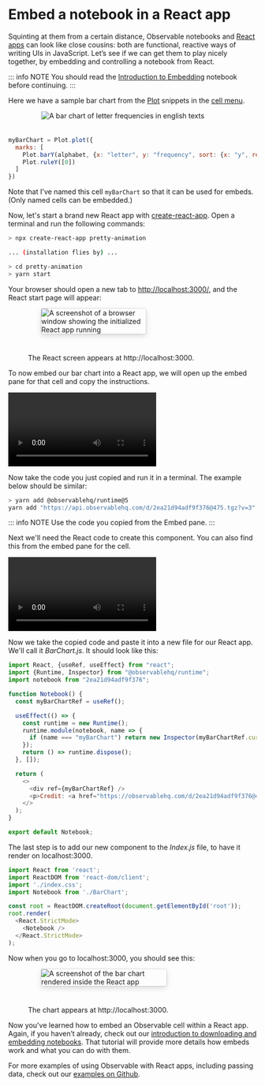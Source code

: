 
# Embed a notebook in a React app

Squinting at them from a certain distance, Observable notebooks and [React apps](https://reactjs.org/tutorial/tutorial.html) can look like close cousins: both are functional, reactive ways of writing UIs in JavaScript. Let’s see if we can get them to play nicely together, by embedding and controlling a notebook from React.

::: info NOTE
You should read the <a href="https://observablehq.com/@observablehq/embeds?collection=@observablehq/editing-publishing-collaborating"> Introduction to Embedding</a> notebook before continuing.
:::

Here we have a sample bar chart from the [Plot](https://observablehq.com/@observablehq/plot?collection=@observablehq/plot) snippets in the [cell menu](https://observablehq.com/@observablehq/adding-cells?collection=@observablehq/notebook-fundamentals#cell-558). 

<figure>
  <img
    style="margin-left:27px;margin-bottom:20px;max-width: 80%"
    src="/embedding/assets/myBarChart.svg" alt="A bar chart of letter frequencies in english texts"
  />
</figure>

```js
myBarChart = Plot.plot({
  marks: [
    Plot.barY(alphabet, {x: "letter", y: "frequency", sort: {x: "y", reverse: true}}),
    Plot.ruleY([0])
  ]
})
```

Note that I've named this cell `myBarChart` so that it can be used for embeds. (Only named cells can be embedded.)

Now, let's start a brand new React app with [create-react-app](https://github.com/facebook/create-react-app). Open a terminal and run the following commands:

```sh
> npx create-react-app pretty-animation

... (installation flies by) ...

> cd pretty-animation
> yarn start
```

Your browser should open a new tab to [http://localhost:3000/](http://localhost:3000/), and the React start page will appear:

<figure>
  <img
    style="border-radius:2px;box-shadow:0 4px 12px rgba(0,0,0,0.15), 0 0 0 1px rgba(0, 0, 0, 0.1);margin-left:27px;margin-bottom:40px;max-width: 50%"
    src="/embedding/assets/reactScreen.png" alt="A screenshot of a browser window showing the initialized React app running"
  />
  <figcaption>The React screen appears at http://localhost:3000.
  </figcaption>
</figure>

To now embed our bar chart into a React app, we will open up the embed pane for that cell and copy the instructions. 

<video
    class="screenshot w-80"
    src="/embedding/assets/embed.mov" alt="Video showing the embed dialog being opened, the dropdown switching to React app, and then clicking the Copy button."
    autoplay loop controls = "false">
</video>

Now take the code you just copied and run it in a terminal. The example below should be similar:

```bash
> yarn add @observablehq/runtime@5
yarn add "https://api.observablehq.com/d/2ea21d94adf9f376@475.tgz?v=3"
```

::: info NOTE
Use the code you copied from the Embed pane.
:::

Next we'll need the React code to create this component. You can also find this from the embed pane for the cell. 

<video
    class="screenshot w-80"
    src="/embedding/assets/embed2.mov" alt="Video showing the embed dialog being opened, the dropdown switching to React app, and then clicking the Copy button."
    autoplay loop controls = "false">
</video>

Now we take the copied code and paste it into a new file for our React app. We'll call it *BarChart.js*. It should look like this:

```js
import React, {useRef, useEffect} from "react";
import {Runtime, Inspector} from "@observablehq/runtime";
import notebook from "2ea21d94adf9f376";

function Notebook() {
  const myBarChartRef = useRef();

  useEffect(() => {
    const runtime = new Runtime();
    runtime.module(notebook, name => {
      if (name === "myBarChart") return new Inspector(myBarChartRef.current);
    });
    return () => runtime.dispose();
  }, []);

  return (
    <>
      <div ref={myBarChartRef} />
      <p>Credit: <a href="https://observablehq.com/d/2ea21d94adf9f376@484">Embed a notebook in a React app by Observable</a></p>
    </>
  );
}

export default Notebook;
```

The last step is to add our new component to the *Index.js* file, to have it render on localhost:3000.

```js
import React from 'react';
import ReactDOM from 'react-dom/client';
import './index.css';
import Notebook from './BarChart';

const root = ReactDOM.createRoot(document.getElementById('root'));
root.render(
  <React.StrictMode>
    <Notebook />
  </React.StrictMode>
);
```

Now when you go to localhost:3000, you should see this:

<figure>
  <img
    style="border-radius:2px;box-shadow:0 4px 12px rgba(0,0,0,0.15), 0 0 0 1px rgba(0, 0, 0, 0.1);margin-left:27px;margin-bottom:40px;max-width: 60%"
    src="/embedding/assets/react-bar-chart.png" alt="A screenshot of the bar chart rendered inside the React app"
  />
  <figcaption>The chart appears at http://localhost:3000.
  </figcaption>
</figure>

Now you've learned how to embed an Observable cell within a React app. Again, if you haven’t already, check out our [introduction to downloading and embedding notebooks](https://observablehq.com/@observablehq/downloading-and-embedding-notebooks). That tutorial will provide more details how embeds work and what you can do with them. 

For more examples of using Observable with React apps, including passing data, check out our [examples on Github](https://github.com/observablehq/examples). 

